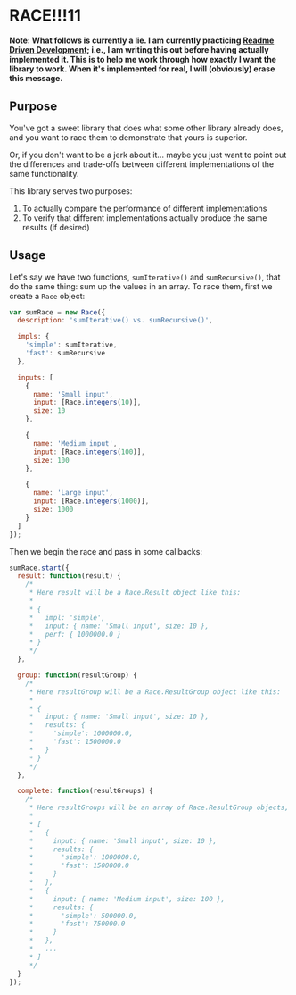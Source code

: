 RACE!!!11
=========

**Note: What follows is currently a lie. I am currently practicing [Readme Driven Development](http://tom.preston-werner.com/2010/08/23/readme-driven-development.html); i.e., I am writing this out before having actually implemented it. This is to help me work through how exactly I want the library to work. When it's implemented for real, I will (obviously) erase this message.**

Purpose
-------

You've got a sweet library that does what some other library already does, and you want to race them to demonstrate that yours is superior.

Or, if you don't want to be a jerk about it... maybe you just want to point out the differences and trade-offs between different implementations of the same functionality.

This library serves two purposes:

1. To actually compare the performance of different implementations
2. To verify that different implementations actually produce the same results (if desired)

Usage
-----

Let's say we have two functions, `sumIterative()` and `sumRecursive()`, that do the same thing: sum up the values in an array. To race them, first we create a `Race` object:

```javascript
var sumRace = new Race({
  description: 'sumIterative() vs. sumRecursive()',

  impls: {
    'simple': sumIterative,
    'fast': sumRecursive
  },

  inputs: [
    {
      name: 'Small input',
      input: [Race.integers(10)],
      size: 10
    },

    {
      name: 'Medium input',
      input: [Race.integers(100)],
      size: 100
    },

    {
      name: 'Large input',
      input: [Race.integers(1000)],
      size: 1000
    }
  ]
});
```

Then we begin the race and pass in some callbacks:

```javascript
sumRace.start({
  result: function(result) {
    /*
     * Here result will be a Race.Result object like this:
     *
     * {
     *   impl: 'simple',
     *   input: { name: 'Small input', size: 10 },
     *   perf: { 1000000.0 }
     * }
     */
  },

  group: function(resultGroup) {
    /*
     * Here resultGroup will be a Race.ResultGroup object like this:
     *
     * {
     *   input: { name: 'Small input', size: 10 },
     *   results: {
     *     'simple': 1000000.0,
     *     'fast': 1500000.0
     *   }
     * }
     */
  },

  complete: function(resultGroups) {
    /*
     * Here resultGroups will be an array of Race.ResultGroup objects, i.e.:
     *
     * [
     *   {
     *     input: { name: 'Small input', size: 10 },
     *     results: {
     *       'simple': 1000000.0,
     *       'fast': 1500000.0
     *     }
     *   },
     *   {
     *     input: { name: 'Medium input', size: 100 },
     *     results: {
     *       'simple': 500000.0,
     *       'fast': 750000.0
     *     }
     *   },
     *   ...
     * ]
     */
  }
});
```
